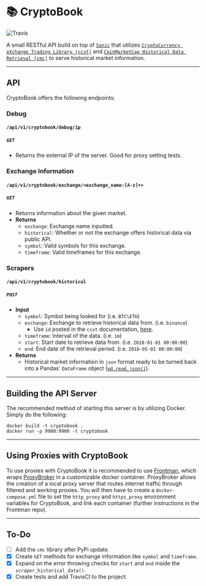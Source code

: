 # 📚 CryptoBook

![Travis](https://travis-ci.com/Waultics/CryptoBook.svg?branch=master)

A small RESTful API build on top of [`Sanic`](https://github.com/huge-success/sanic) that utilizes [`CryptoCurrency eXchange Trading Library (ccxt)`](https://github.com/ccxt/ccxt) and [`CoinMarketCap Historical Data Retrieval (cmc)`](https://github.com/Alescontrela/coinmarketcap-history/) to serve historical market information.

---

## API

CryptoBook offers the following endpoints:

### Debug

#### `/api/v1/cryptobook/debug/ip`
##### `GET`
* Returns the external IP of the server. Good for proxy setting tests.

### Exchange Information

#### `/api/v1/cryptobook/exchange/<exchange_name:[A-z]+>`
##### `GET`
* Returns information about the given market.
* **Returns**
    * `exchange`: Exchange name inputted.
    * `historical`: Whether or not the exchange offers historical data via public API.
    * `symbol`: Valid symbols for this exchange.
    * `timeframe`: Valid timeframes for this exchange.


### Scrapers

#### `/api/v1/cryptobook/historical`
##### `POST`
* **Input**
    * `symbol`: Symbol being looked for (i.e. `BTC\ETH`)
    * `exchange`: Exchange to retrieve historical data from. (i.e. `binance`)
        * Use `id` posted in the `ccxt` documentation, [here](https://github.com/ccxt/ccxt#supported-cryptocurrency-exchange-markets).
    * `timeframe`: Interval of the data. (i.e. `1m`)
    * `start`: Start date to retrieve data from. (i.e. `2018-01-01 00:00:00`)
    * `end`: End date of the retrieval period. (i.e. `2018-05-01 00:00:00`)
* **Returns**
    * Historical market information in `json` format ready to be turned back into a Pandas' `DataFrame` object ([`pd.read_json()`](https://pandas.pydata.org/pandas-docs/stable/reference/api/pandas.read_json.html)).

---

## Building the API Server

The recommended method of starting this server is by utilizing Docker. Simply do the following:

```
docker build -t cryptobook .
docker run -p 9900:9900 -t cryptobook
```

---

## Using Proxies with CryptoBook

To use proxies with CryptoBook it is recommended to use [Frontman](https://github.com/synchronizing/Frontman), which wraps [ProxyBroker](https://github.com/constverum/ProxyBroker) in a customizable docker container. ProxyBroker allows the creation of a local proxy server that routes internet traffic through filtered and working proxies. You will then have to create a `docker-compose.yml` file to set the `http_proxy` and `https_proxy` environment variables for CryptoBook, and link each container (further instructions in the Frontman repo).

---

## To-Do

- [ ] Add the `cmc` library after PyPi update.
- [x] Create `GET` methods for exchange information like `symbol` and `timeframe`.
- [x] Expand on the error throwing checks for `start` and `end` inside the `scraper_historical_data()`.
- [x] Create tests and add TravisCI to the project.
